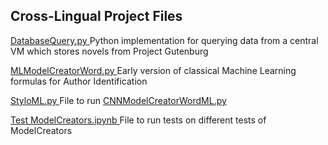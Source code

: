 ## Cross-Lingual Project Files

[DatabaseQuery.py ](DatabaseQuery.py )
Python implementation for querying data from a central VM which stores novels from Project Gutenburg 

[MLModelCreatorWord.py ](MLModelCreatorWord.py )
Early version of classical Machine Learning formulas for Author Identification

[StyloML.py ](StyloML.py )
File to run [CNNModelCreatorWordML.py ](CNNModelCreatorWordML.py )

[Test ModelCreators.ipynb ](Test%20ModelCreators.ipynb )
File to run tests on different tests of ModelCreators
